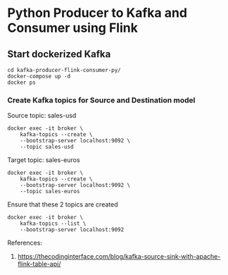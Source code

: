 # Python Producer to Kafka and Consumer using Flink

## Start dockerized Kafka
```
cd kafka-producer-flink-consumer-py/
docker-compose up -d
docker ps
```

### Create Kafka topics for Source and Destination model
Source topic: sales-usd
```
docker exec -it broker \
    kafka-topics --create \
    --bootstrap-server localhost:9092 \
    --topic sales-usd
```

Target topic: sales-euros
```
docker exec -it broker \
    kafka-topics --create \
    --bootstrap-server localhost:9092 \
    --topic sales-euros
```

Ensure that these 2 topics are created
```
docker exec -it broker \
    kafka-topics --list \
    --bootstrap-server localhost:9092
```

References:
1. https://thecodinginterface.com/blog/kafka-source-sink-with-apache-flink-table-api/
